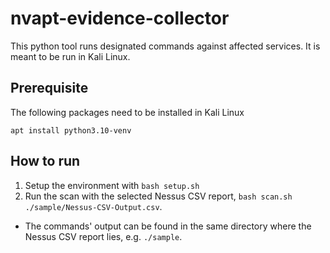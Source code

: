 # nvapt-evidence-collector
This python tool runs designated commands against affected services. It is meant to be run in Kali Linux. 

## Prerequisite
The following packages need to be installed in Kali Linux
```
apt install python3.10-venv
```

## How to run
1. Setup the environment with `bash setup.sh`
1. Run the scan with the selected Nessus CSV report, `bash scan.sh ./sample/Nessus-CSV-Output.csv`.
  * The commands' output can be found in the same directory where the Nessus CSV report lies, e.g. `./sample`. 
